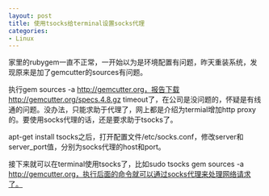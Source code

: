 ```yaml
---
layout: post
title: 使用tsocks给terminal设置socks代理
categories:
- Linux
---
```

家里的rubygem一直不正常，一开始以为是环境配置有问题，昨天重装系统，发现原来是加了gemcutter的sources有问题。

执行gem sources -a http://gemcutter.org，报告下载http://gemcutter.org/specs.4.8.gz timeout了，在公司是没问题的，怀疑是有线通的问题。没办法，只能求助于代理了，网上都是介绍为termial增加http proxy的。要使用socks代理的话，还是要求助于tsocks了。

apt-get install tsocks之后，打开配置文件/etc/socks.conf，修改server和server_port值，分别为socks代理的host和port。

接下来就可以在terminal使用tsocks了，比如sudo tsocks gem sources -a http://gemcutter.org，执行后面的命令就可以通过socks代理来处理网络请求了。

